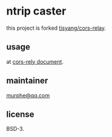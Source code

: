 # ntrip caster
this project is forked  [tisyang/cors-relay](https://github.com/tisyang/cors-relay).


## usage
at [cors-rely document](doc/CORS-RELAY_README.md).


## maintainer
murphe@qq.com


## license
BSD-3.



